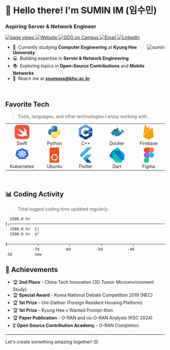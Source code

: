 <h1 align="left" id="sumin-title">👋 Hello there! I'm SUMIN IM (임수민)</h1>
<h3 align="left">Aspiring Server & Network Engineer</h3>

<p align="left">
  <!-- Page Views -->
  <a href="https://github.com/ssum21">
    <img src="https://komarev.com/ghpvc/?username=ssum21" alt="page views" />
  </a>

  <!-- Personal Website -->
  <a href="https://ssumit.com">
    <img alt="Website" src="https://img.shields.io/website?url=https%3A%2F%2Fssumit.com">
  </a>

  <!-- GDG on Campus -->
  <a href="#">
    <img alt="GDG on Campus" src="https://img.shields.io/badge/GDG-On%20Campus-yellow?style=flat&logo=google&logoColor=white" />
  </a>

  <!-- Email -->
  <a href="mailto:ssumuss@khu.ac.kr">
    <img alt="Email" src="https://img.shields.io/badge/Email-ssumuss@khu.ac.kr-orange" />
  </a>

  <!-- LinkedIn -->
  <a href="https://linkedin.com/in/ssum21">
    <img alt="LinkedIn" src="https://img.shields.io/badge/LinkedIn-Sumin%20IM-red" />
  </a>


</p>

<p align="left">

</p>

<a href="#sumin-title">
  <img src="https://raw.githubusercontent.com/ssum21/github-stats-transparent/output/generated/overview.svg" alt="sumin" align="right" />
</a>


- 🌟 &nbsp;Currently studying **Computer Engineering** at **Kyung Hee University**
- 💻 &nbsp;Building expertise in **Server & Network Engineering**
- 📚 &nbsp;Exploring topics in **Open-Source Contributions** and **Mobile Networks**
- 📝 &nbsp;Reach me at **ssumuss@khu.ac.kr**

<br>

<h2 align="left" id="sumin-tech">Favorite Tech</h2>

> Tools, languages, and other technologies I enjoy working with.

<table>
  <tr>
    <td align="center" width="96">
      <a href="#sumin-tech">
        <img src="https://raw.githubusercontent.com/devicons/devicon/master/icons/swift/swift-original.svg" width="48" height="48" alt="Swift" />
      </a>
      <br>Swift
    </td>
    <td align="center" width="96">
      <a href="#sumin-tech">
        <img src="https://raw.githubusercontent.com/devicons/devicon/master/icons/python/python-original.svg" width="48" height="48" alt="Python" />
      </a>
      <br>Python
    </td>
    <td align="center" width="96">
      <a href="#sumin-tech">
        <img src="https://raw.githubusercontent.com/devicons/devicon/master/icons/cplusplus/cplusplus-original.svg" width="48" height="48" alt="C++" />
      </a>
      <br>C++
    </td>
    <td align="center" width="96">
      <a href="#sumin-tech">
        <img src="https://raw.githubusercontent.com/devicons/devicon/master/icons/docker/docker-original.svg" width="48" height="48" alt="Docker" />
      </a>
      <br>Docker
    </td>
    <td align="center" width="96">
      <a href="#sumin-tech">
        <img src="https://raw.githubusercontent.com/devicons/devicon/master/icons/firebase/firebase-plain.svg" width="48" height="48" alt="Firebase" />
      </a>
      <br>Firebase
    </td>
  </tr>
  <tr>
    <td align="center" width="96">
      <a href="#sumin-tech">
        <img src="https://raw.githubusercontent.com/cncf/artwork/master/projects/kubernetes/icon/color/kubernetes-icon-color.svg" width="48" height="48" alt="Kubernetes" />
      </a>
      <br>Kubernetes
    </td>
    <td align="center" width="96">
      <a href="#sumin-tech">
        <img src="https://raw.githubusercontent.com/devicons/devicon/master/icons/ubuntu/ubuntu-plain.svg" width="48" height="48" alt="Ubuntu" />
      </a>
      <br>Ubuntu
    </td>
    <td align="center" width="96">
      <a href="#sumin-tech">
        <img src="https://raw.githubusercontent.com/devicons/devicon/master/icons/flutter/flutter-original.svg" width="48" height="48" alt="Flutter" />
      </a>
      <br>Flutter
    </td>
    <td align="center" width="96">
      <a href="#sumin-tech">
        <img src="https://raw.githubusercontent.com/devicons/devicon/master/icons/dart/dart-original.svg" width="48" height="48" alt="Dart" />
      </a>
      <br>Dart
    </td>
    <td align="center" width="96">
      <a href="#sumin-tech">
        <img src="https://raw.githubusercontent.com/devicons/devicon/master/icons/figma/figma-original.svg" width="48" height="48" alt="Figma" />
      </a>
      <br>Figma
    </td>
  </tr>
</table>

<br>

<h2 align="left">📊 Coding Activity</h2>

> Total logged coding time updated regularly.

<!-- prettier-ignore-start -->
<!-- START_SECTION:ascii_graph -->

```
  1500.0 hr  ┤╭────────────────────────────────────────────────────────────────────────── 
  1500.0 hr  ┤│                                                                                      
  1500.0 hr  ┼╯                                                                                      
             ┼─────────────┬─────────────┬─────────────┬─────────────┬─────────────┤ 
            -7d           -6d           -5d           -4d           -3d          now
```

<!-- END_SECTION:ascii_graph -->
<!-- prettier-ignore-end -->

<h2 align="left">🌟 Achievements</h2>

- 🏆 **2nd Place** - China Tech Innovation (3D Tumor Microenvironment Study)
- 🏆 **Special Award** - Korea National Debate Competition 2019 (NEC)
- 🏆 **1st Prize** - Uni-Dathon (Foreign Resident Housing Platform)
- 🏆 **1st Prize** - Kyung Hee x Wanted Prompt-thon
- 🏆 **Paper Publication** - O-RAN and ns-O-RAN Analysis (KSC 2024)
- 🎖 **Open Source Contribution Academy** - O-RAN Completion

---

Let's create something amazing together! 😊
